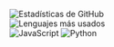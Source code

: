 ![Estadísticas de GitHub](https://github-readme-stats.vercel.app/api?username=Dieghosty10&show_icons=true&theme=dracula)<br>
![Lenguajes más usados](https://github-readme-stats.vercel.app/api/top-langs/?username=Dieghosty10&layout=compact&theme=dracula)<br>
![JavaScript](https://img.shields.io/badge/-JavaScript-F7DF1E?logo=javascript&logoColor=black)
![Python](https://img.shields.io/badge/-Python-3776AB?logo=python&logoColor=white)<br>
